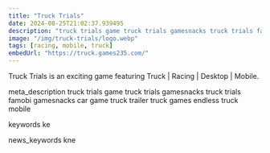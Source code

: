 ```yaml
---
title: "Truck Trials"
date: 2024-08-25T21:02:37.939495
description: "truck trials game truck trials gamesnacks truck trials famobi gamesnacks car game truck trailer truck games endless truck mobile"
image: "/img/truck-trials/logo.webp"
tags: [racing, mobile, truck]
embedUrl: "https://truck.games235.com/"
---
```


Truck Trials is an exciting game featuring Truck | Racing | Desktop | Mobile.

meta_description
truck trials game truck trials gamesnacks truck trials famobi gamesnacks car game truck trailer truck games endless truck mobile


keywords
ke


news_keywords
kne
